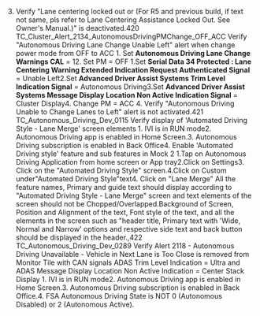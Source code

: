 3. Verify "Lane centering locked out or (For R5 and previous build, if text not same, pls refer to Lane Centering Assistance Locked Out. See Owner's Manual.)" is deactivated.420 TC_Cluster_Alert_2134_AutonomousDrivingPMChange_OFF_ACC Verify "Autonomous Driving Lane Change Unable Left" alert when change power mode from OFF to ACC 1. Set **Autonomous Driving Lane Change Warnings CAL** = 12. Set PM = OFF 1.Set **Serial Data 34 Protected : Lane Centering Warning Extended Indication Request Authenticated Signal** = Unable Left2.Set **Advanced Driver Assist Systems Trim Level Indication Signal** = Autonomous Driving3.Set **Advanced Driver Assist Systems Message Display Location Non Active Indication Signal** = Cluster Display4. Change PM = ACC 4. Verify "Autonomous Driving Unable to Change Lanes to Left" alert is not activated.421 TC_Autonomous_Driving_Dev_0115 Verify display of 'Automated Driving Style - Lane Merge' screen elements 1. IVI is in RUN mode2. Autonomous Driving app is enabled in Home Screen.3. Autonomous Driving subscription is enabled in Back Office4. Enable 'Automated Driving style' feature and sub features in Mock 2 1.Tap on Autonomous Driving Application from home screen or App tray2.Click on Settings3. Click on the "Automated Driving Style" screen.4.Click on Custom under"Automated Driving Style"text4. Click on "Lane Merge" All the feature names, Primary and guide text should display according to "Automated Driving Style - Lane Merge" screen and text elements of the screen should not be Chopped/Overlapped.Background of Screen, Position and Alignment of the text, Font style of the text, and all the elements in the screen such as "header title, Primary text with 'Wide, Normal and Narrow' options and respective side text and back button should be displayed in the header.,422 TC_Autonomous_Driving_Dev_0289 Verify Alert 2118 - Autonomous Driving Unavailable - Vehicle in Next Lane is Too Close is removed from Monitor Tile with CAN signals ADAS Trim Level Indication = Ultra and ADAS Message Display Location Non Active Indication = Center Stack Display 1. IVI is in RUN mode2. Autonomous Driving app is enabled in Home Screen.3. Autonomous Driving subscription is enabled in Back Office.4. FSA Autonomous Driving State is NOT 0 (Autonomous Disabled) or 2 (Autonomous Active).